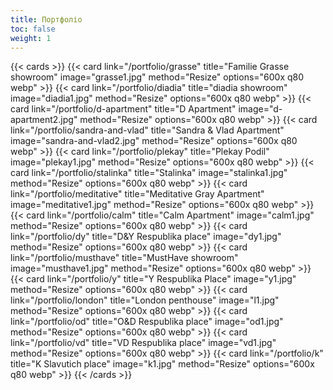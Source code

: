 ```yaml
---
title: Портфоліо
toc: false
weight: 1
---
```


{{< cards >}}
  {{< card link="/portfolio/grasse" title="Familie Grasse showroom" image="grasse1.jpg" method="Resize" options="600x q80 webp" >}}
  {{< card link="/portfolio/diadia" title="diadia showroom" image="diadia1.jpg" method="Resize" options="600x q80 webp" >}}
  {{< card link="/portfolio/d-apartment" title="D Apartment" image="d-apartment2.jpg" method="Resize" options="600x q80 webp" >}}
  {{< card link="/portfolio/sandra-and-vlad" title="Sandra & Vlad Apartment" image="sandra-and-vlad2.jpg" method="Resize" options="600x q80 webp" >}}
  {{< card link="/portfolio/plekay" title="Plekay Podil" image="plekay1.jpg" method="Resize" options="600x q80 webp" >}}
  {{< card link="/portfolio/stalinka" title="Stalinka" image="stalinka1.jpg" method="Resize" options="600x q80 webp" >}}
  {{< card link="/portfolio/meditative" title="Meditative Gray Apartment" image="meditative1.jpg" method="Resize" options="600x q80 webp" >}}
  {{< card link="/portfolio/calm" title="Calm Apartment" image="calm1.jpg" method="Resize" options="600x q80 webp" >}}
  {{< card link="/portfolio/dy" title="D&Y Respublika place" image="dy1.jpg" method="Resize" options="600x q80 webp" >}}
  {{< card link="/portfolio/musthave" title="MustHave showroom" image="musthave1.jpg" method="Resize" options="600x q80 webp" >}}
  {{< card link="/portfolio/y" title="Y Respublika Place" image="y1.jpg" method="Resize" options="600x q80 webp" >}}
  {{< card link="/portfolio/london" title="London penthouse" image="l1.jpg" method="Resize" options="600x q80 webp" >}}
  {{< card link="/portfolio/od" title="O&D Respublika place" image="od1.jpg" method="Resize" options="600x q80 webp" >}}
  {{< card link="/portfolio/vd" title="VD Respublika place" image="vd1.jpg" method="Resize" options="600x q80 webp" >}}
  {{< card link="/portfolio/k" title="K Slavutich place" image="k1.jpg" method="Resize" options="600x q80 webp" >}}
{{< /cards >}}
